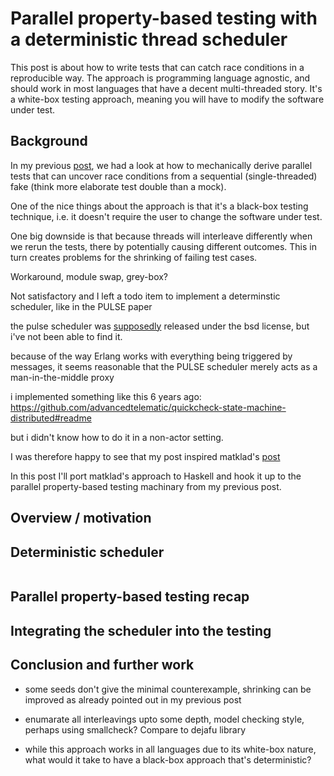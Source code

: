 # Parallel property-based testing with a deterministic thread scheduler

This post is about how to write tests that can catch race conditions in a
reproducible way. The approach is programming language agnostic, and should
work in most languages that have a decent multi-threaded story. It's a
white-box testing approach, meaning you will have to modify the software under
test.

## Background

In my previous
[post](https://stevana.github.io/the_sad_state_of_property-based_testing_libraries.html),
we had a look at how to mechanically derive parallel tests that can uncover
race conditions from a sequential (single-threaded) fake (think more elaborate
test double than a mock).

One of the nice things about the approach is that it's a black-box testing
technique, i.e. it doesn't require the user to change the software under test. 

One big downside is that because threads will interleave differently when we
rerun the tests, there by potentially causing different outcomes. This in turn
creates problems for the shrinking of failing test cases.

Workaround, module swap, grey-box?

Not satisfactory and I left a todo item to implement a determinstic scheduler,
like in the PULSE paper

the pulse scheduler was
[supposedly](http://quviq.com/documentation/pulse/index.html) released under
the bsd license, but i've not been able to find it.

because of the way Erlang works with everything being triggered by messages, it
seems reasonable that the PULSE scheduler merely acts as a man-in-the-middle proxy

i implemented something like this 6 years ago:
https://github.com/advancedtelematic/quickcheck-state-machine-distributed#readme

but i didn't know how to do it in a non-actor setting.

I was therefore happy to see that my post inspired matklad's
[post](https://matklad.github.io/2023/07/05/properly-testing-concurrent-data-structures.html)

In this post I'll port matklad's approach to Haskell and hook it up to the
parallel property-based testing machinary from my previous post.

## Overview / motivation



## Deterministic scheduler

``` {.haskell include=src/ManagedThread2.hs snippet=Signal .numberLines}
```

## Parallel property-based testing recap

## Integrating the scheduler into the testing

## Conclusion and further work

* some seeds don't give the minimal counterexample, shrinking can be improved
  as already pointed out in my previous post

* enumarate all interleavings upto some depth, model checking style, perhaps
  using smallcheck? Compare to dejafu library

* while this approach works in all languages due to its white-box nature, what
  would it take to have a black-box approach that's deterministic?
